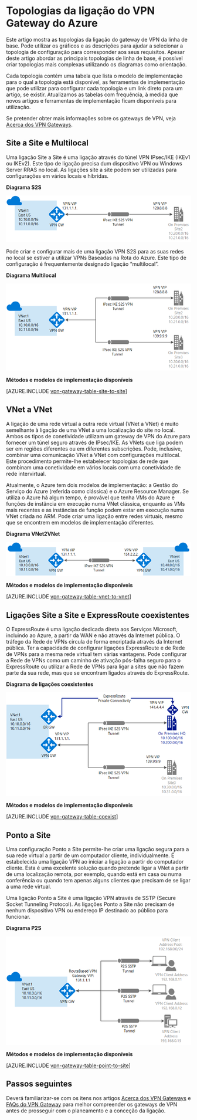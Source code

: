 <properties 
   pageTitle="Topologias da ligação do VPN Gateway | Microsoft Azure"
   description="Veja as topologias da ligação do VPN Gateway, as ferramentas de configuração disponíveis e os modelos de implementação."
   services="vpn-gateway"
   documentationCenter="na"
   authors="cherylmc"
   manager="carmonm"
   editor=""
   tags="azure-resource-manager,azure-service-management"/>
<tags 
   ms.service="vpn-gateway"
   ms.devlang="na"
   ms.topic="get-started-article"
   ms.tgt_pltfrm="na"
   ms.workload="infrastructure-services"
   ms.date="03/18/2016"
   ms.author="cherylmc" />

# Topologias da ligação do VPN Gateway do Azure

Este artigo mostra as topologias da ligação do gateway de VPN da linha de base. Pode utilizar os gráficos e as descrições para ajudar a selecionar a topologia de configuração para corresponder aos seus requisitos. Apesar deste artigo abordar as principais topologias de linha de base, é possível criar topologias mais complexas utilizando os diagramas como orientação.

Cada topologia contém uma tabela que lista o modelo de implementação para o qual a topologia está disponível, as ferramentas de implementação que pode utilizar para configurar cada topologia e um link direto para um artigo, se existir. Atualizamos as tabelas com frequência, à medida que novos artigos e ferramentas de implementação ficam disponíveis para utilização.

Se pretender obter mais informações sobre os gateways de VPN, veja [Acerca dos VPN Gateways](vpn-gateway-about-vpngateways.md).



## Site a Site e Multilocal

Uma ligação Site a Site é uma ligação através do túnel VPN IPsec/IKE (IKEv1 ou IKEv2). Este tipo de ligação precisa dum dispositivo VPN ou Windows Server RRAS no local. As ligações site a site podem ser utilizadas para configurações em vários locais e híbridas.   


**Diagrama S2S**

![Ligação S2S](./media/vpn-gateway-topology/site2site.png "site-to-site")

Pode criar e configurar mais de uma ligação VPN S2S para as suas redes no local se estiver a utilizar VPNs Baseadas na Rota do Azure. Este tipo de configuração é frequentemente designado ligação “multilocal”.
 

**Diagrama Multilocal**

![Ligação multilocal](./media/vpn-gateway-topology/multisite.png "multi-site")


**Métodos e modelos de implementação disponíveis**

[AZURE.INCLUDE [vpn-gateway-table-site-to-site](../../includes/vpn-gateway-table-site-to-site-include.md)] 

## VNet a VNet

A ligação de uma rede virtual a outra rede virtual (VNet a VNet) é muito semelhante à ligação de uma VNet a uma localização do site no local. Ambos os tipos de conetividade utilizam um gateway de VPN do Azure para fornecer um túnel seguro através de IPsec/IKE. As VNets que liga podem ser em regiões diferentes ou em diferentes subscrições. Pode, inclusive, combinar uma comunicação VNet a VNet com configurações multilocal. Este procedimento permite-lhe estabelecer topologias de rede que combinam uma conetividade em vários locais com uma conetividade de rede intervirtual.

Atualmente, o Azure tem dois modelos de implementação: a Gestão do Serviço do Azure (referida como clássica) e o Azure Resource Manager. Se utiliza o Azure há algum tempo, é provável que tenha VMs do Azure e funções de instância em execução numa VNet clássica, enquanto as VMs mais recentes e as instâncias de função podem estar em execução numa VNet criada no ARM. Pode criar uma ligação entre redes virtuais, mesmo que se encontrem em modelos de implementação diferentes.


**Diagrama VNet2VNet**

![Ligação VNet a VNet](./media/vpn-gateway-topology/vnet2vnet.png "vnet-to-vnet")


**Métodos e modelos de implementação disponíveis**

[AZURE.INCLUDE [vpn-gateway-table-vnet-to-vnet](../../includes/vpn-gateway-table-vnet-to-vnet-include.md)] 



## Ligações Site a Site e ExpressRoute coexistentes

O ExpressRoute é uma ligação dedicada direta aos Serviços Microsoft, incluindo ao Azure, a partir da WAN e não através da Internet pública. O tráfego da Rede de VPNs circula de forma encriptada através da Internet pública. Ter a capacidade de configurar ligações ExpressRoute e de Rede de VPNs para a mesma rede virtual tem várias vantagens. Pode configurar a Rede de VPNs como um caminho de ativação pós-falha seguro para o ExpressRoute ou utilizar a Rede de VPNs para ligar a sites que não fazem parte da sua rede, mas que se encontram ligados através do ExpressRoute. 


**Diagrama de ligações coexistentes**

![Ligação coexistente](./media/vpn-gateway-topology/expressroutes2s.png "expressroute-site2site")


**Métodos e modelos de implementação disponíveis**

[AZURE.INCLUDE [vpn-gateway-table-coexist](../../includes/vpn-gateway-table-coexist-include.md)] 


## Ponto a Site

Uma configuração Ponto a Site permite-lhe criar uma ligação segura para a sua rede virtual a partir de um computador cliente, individualmente. É estabelecida uma ligação VPN ao iniciar a ligação a partir do computador cliente. Esta é uma excelente solução quando pretende ligar a VNet a partir de uma localização remota, por exemplo, quando está em casa ou numa conferência ou quando tem apenas alguns clientes que precisam de se ligar a uma rede virtual. 

Uma ligação Ponto a Site é uma ligação VPN através de SSTP (Secure Socket Tunneling Protocol). As ligações Ponto a Site não precisam de nenhum dispositivo VPN ou endereço IP destinado ao público para funcionar. 

**Diagrama P2S**

![Ligação Site a Site](./media/vpn-gateway-topology/point2site.png "point-to-site")

**Métodos e modelos de implementação disponíveis**

[AZURE.INCLUDE [vpn-gateway-table-point-to-site](../../includes/vpn-gateway-table-point-to-site-include.md)] 

## Passos seguintes

Deverá familiarizar-se com os itens nos artigos [Acerca dos VPN Gateways](vpn-gateway-about-vpngateways.md) e [FAQs do VPN Gateway](vpn-gateway-vpn-faq.md) para melhor compreender os gateways de VPN antes de prosseguir com o planeamento e a conceção da ligação.





 



<!--HONumber=Jun16_HO2-->


